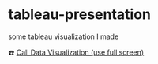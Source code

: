 # tableau-presentation
some tableau visualization I made

☎️
[Call Data Visualization (use full screen)](https://public.tableau.com/views/OpenHouse2018/Dashboard?:embed=y&:display_count=yes)
